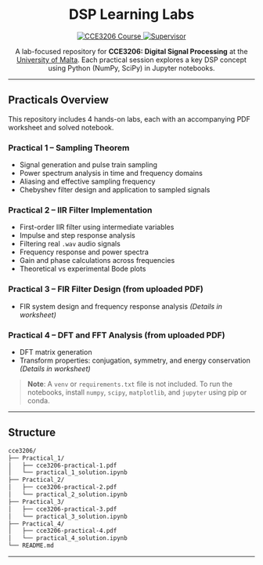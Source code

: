 <h1 align="center">DSP Learning Labs</h1>

<p align="center">
  <a href="https://www.um.edu.mt/courses/studyunit/cce3206">
    <img src="https://img.shields.io/badge/University%20of%20Malta-CCE3206-blue?style=for-the-badge&logo=python&logoColor=white" alt="CCE3206 Course">
  </a>
  <a href="https://www.um.edu.mt/profile/trevorspiteri">
    <img src="https://img.shields.io/badge/Supervised%20by-Dr.%20Trevor%20Spiteri-green?style=for-the-badge" alt="Supervisor">
  </a>
</p>

<p align="center">
  A lab-focused repository for <strong>CCE3206: Digital Signal Processing</strong> at the <a href="https://www.um.edu.mt">University of Malta</a>. Each practical session explores a key DSP concept using Python (NumPy, SciPy) in Jupyter notebooks.
</p>

---

## Practicals Overview

This repository includes 4 hands-on labs, each with an accompanying PDF worksheet and solved notebook.

### Practical 1 – Sampling Theorem
- Signal generation and pulse train sampling
- Power spectrum analysis in time and frequency domains
- Aliasing and effective sampling frequency
- Chebyshev filter design and application to sampled signals

### Practical 2 – IIR Filter Implementation
- First-order IIR filter using intermediate variables
- Impulse and step response analysis
- Filtering real `.wav` audio signals
- Frequency response and power spectra
- Gain and phase calculations across frequencies
- Theoretical vs experimental Bode plots

### Practical 3 – FIR Filter Design (from uploaded PDF)
- FIR system design and frequency response analysis *(Details in worksheet)*

### Practical 4 – DFT and FFT Analysis (from uploaded PDF)
- DFT matrix generation
- Transform properties: conjugation, symmetry, and energy conservation *(Details in worksheet)*

> **Note**: A `venv` or `requirements.txt` file is not included. To run the notebooks, install `numpy`, `scipy`, `matplotlib`, and `jupyter` using pip or conda.

---

## Structure

```bash
cce3206/
├── Practical_1/
│   ├── cce3206-practical-1.pdf
│   └── practical_1_solution.ipynb
├── Practical_2/
│   ├── cce3206-practical-2.pdf
│   └── practical_2_solution.ipynb
├── Practical_3/
│   ├── cce3206-practical-3.pdf
│   └── practical_3_solution.ipynb
├── Practical_4/
│   ├── cce3206-practical-4.pdf
│   └── practical_4_solution.ipynb
└── README.md
```

---

